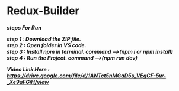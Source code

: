 # Redux-Builder

<h5>steps For Run</h>

step 1 : Download the ZIP file. <br>
step 2 : Open folder in VS code. <br>
step 3 : Install npm in terminal. command -->(npm i or npm install) <br>
step 4 : Run the Project. command -->(npm run dev) <br>

Video Link Here : https://drive.google.com/file/d/1ANTct5nMGaD5s_VEgCF-5w-_Xe9aFGiH/view
